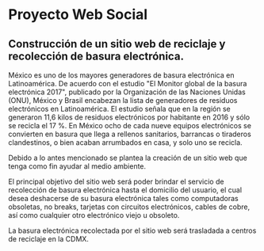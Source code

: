# Proyecto Web Social
## Construcción de un sitio web de reciclaje y recolección de basura electrónica.

México es uno de los mayores generadores de basura electrónica en Latinoamérica.
De acuerdo con el estudio "El Monitor global de la basura electrónica 2017", publicado por la Organización de las Naciones Unidas (ONU), México y Brasil encabezan la lista de generadores de residuos electrónicos en Latinoamérica. El estudio señala que en la región se generaron 11,6 kilos de residuos electrónicos por habitante en 2016 y sólo se recicla el 17 %.
En México ocho de cada nueve equipos electrónicos se convierten en basura que llega a rellenos sanitarios, barrancas o tiraderos clandestinos, o bien acaban arrumbados en casa, y solo uno se recicla.

Debido a lo antes mencionado se plantea la creación de un sitio web  que tenga como fin ayudar al medio ambiente.

El principal objetivo del sitio web  será poder  brindar el servicio de recolección de basura electrónica hasta el  domicilio del usuario, el cual desea deshacerse de su basura electrónica  tales como computadoras obsoletas, no breaks, tarjetas con circuitos electrónicos, cables de cobre, así como cualquier otro electrónico viejo u obsoleto.

La basura electrónica recolectada por el  sitio web será trasladada a centros de reciclaje en la CDMX.
